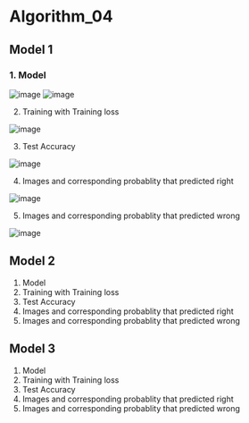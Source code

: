 # Algorithm_04

## Model 1
### 1. Model

![image](https://user-images.githubusercontent.com/77092257/172653801-4891d59d-eb0c-43d3-b7dd-d3f8584c5d05.png)
![image](https://user-images.githubusercontent.com/77092257/172653829-7309941a-3f16-4b72-898c-b859d0073deb.png)

2. Training with Training loss

![image](https://user-images.githubusercontent.com/77092257/172653968-cec1f433-ca5a-4950-96e1-57ee7222b8c4.png)

3. Test Accuracy

![image](https://user-images.githubusercontent.com/77092257/172654040-868a4320-dc0a-4c38-ae15-692c857ce311.png)

4. Images and corresponding probablity that predicted right

![image](https://user-images.githubusercontent.com/77092257/172654130-f9a8a520-c4a1-42ed-a97a-563e82c88f73.png)

5. Images and corresponding probablity that predicted wrong

![image](https://user-images.githubusercontent.com/77092257/172654223-8359f04e-e5e5-456e-9086-9e4e647bf2cb.png)


## Model 2
1. Model
2. Training with Training loss
3. Test Accuracy
4. Images and corresponding probablity that predicted right
5. Images and corresponding probablity that predicted wrong



## Model 3
1. Model
2. Training with Training loss
3. Test Accuracy
4. Images and corresponding probablity that predicted right
5. Images and corresponding probablity that predicted wrong

